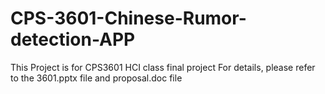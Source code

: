 # CPS-3601-Chinese-Rumor-detection-APP

This Project is for CPS3601 HCI class final project
For details, please refer to the 3601.pptx file and proposal.doc file

